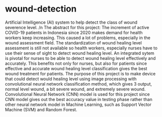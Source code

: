 # wound-detection
Artificial Intelligence (AI) system to help detect the class of wound severence level. 
/n The abstract for this project:
The increment of active COVID-19 patients in Indonesia since 2020 makes demand for health workers keep increasing. This caused a lot of problems, especially in the wound assessment field. The standardization of wound healing level assessment is still not available so health workers, especially nurses have to use their sense of sight to detect wound healing level. An integrated sytem is pivotal for nurses to be able to detect wound healing level effectively and accurately. This benefits not only for nurses,  but also for patients since effective and accurate wound healing level classification gives the best wound treatment for patients. The purpose of this project is to make device that could detect would healing level using image processing with convolutional neural network classification method, which gives 3 output, normal level wound, a bit severe wound, and extremely severe wound. 
Convolutional Neural Network (CNN) model is used for this project since CNN model gives out the best 	accuracy value in testing phase rather than other neural network model in Machine Learning, such as Support Vector Machine (SVM) and Random Forest.
